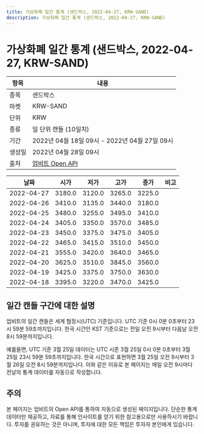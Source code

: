 ```yaml
---
title: 가상화폐 일간 통계 (샌드박스, 2022-04-27, KRW-SAND)
description: 가상화폐 일간 통계 (샌드박스, 2022-04-27, KRW-SAND)
---
```



가상화폐 일간 통계 (샌드박스, 2022-04-27, KRW-SAND)
===

|항목|내용|
|--|--|
|종목|샌드박스|
|마켓|KRW-SAND|
|단위|KRW|
|종류|일 단위 캔들 (10일치)|
|기간|2022년 04월 18일 09시 - 2022년 04월 27일 09시|
|생성일|2022년 04월 28일 09시|
|출처|[업비트 Open API](https://docs.upbit.com)|


|날짜|시가|저가|고가|종가|비고|
|--|--|--|--|--|--|
|2022-04-27|3180.0|3120.0|3265.0|3225.0|    |
|2022-04-26|3410.0|3135.0|3440.0|3180.0|    |
|2022-04-25|3480.0|3255.0|3495.0|3410.0|    |
|2022-04-24|3405.0|3350.0|3570.0|3485.0|    |
|2022-04-23|3450.0|3375.0|3475.0|3405.0|    |
|2022-04-22|3465.0|3415.0|3510.0|3450.0|    |
|2022-04-21|3555.0|3420.0|3640.0|3465.0|    |
|2022-04-20|3625.0|3510.0|3845.0|3560.0|    |
|2022-04-19|3425.0|3375.0|3750.0|3630.0|    |
|2022-04-18|3395.0|3220.0|3470.0|3425.0|    |


일간 캔들 구간에 대한 설명
---


업비트의 일간 캔들은 세계 협정시(UTC) 기준입니다. 
UTC 기준 0시 0분 0초부터 23시 59분 59초까지입니다. 
한국 시간인 KST 기준으로는 전일 오전 9시부터 다음날 오전 8시 59분까지입니다. 


예를들면, UTC 기준 3월 25일 데이터는 UTC 시준 3월 25일 0시 0분 0초부터 3월 25일 23시 59분 59초까지입니다. 
한국 시간으로 표현하면 3월 25일 오전 9시부터 3월 26일 오전 8시 59분까지입니다. 
이와 같은 이유로 본 페이지는 매일 오전 9시마다 전날의 통계 데이터를 자동으로 작성합니다. 


주의
---


본 페이지는 업비트의 Open API를 통하여 자동으로 생성된 페이지입니다. 
단순한 통계 데이터만 제공하고, 자료를 통해 인사이트를 얻기 위한 참고용으로만 사용하시기 바랍니다. 
투자를 권유하는 것은 아니며, 투자에 대한 모든 책임은 투자자 본인에게 있습니다. 
